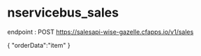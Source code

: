 # nservicebus_sales

 endpoint :
 POST
 https://salesapi-wise-gazelle.cfapps.io/v1/sales
 
 {
 "orderData":"item"
}
 
